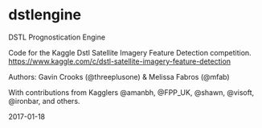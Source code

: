 # dstlengine
DSTL Prognostication Engine

Code for the Kaggle Dstl Satellite Imagery Feature Detection competition.
https://www.kaggle.com/c/dstl-satellite-imagery-feature-detection

Authors: Gavin Crooks (@threeplusone) & Melissa Fabros (@mfab)

With contributions from Kagglers @amanbh, @FPP_UK, @shawn, @visoft, @ironbar, and others.

2017-01-18









